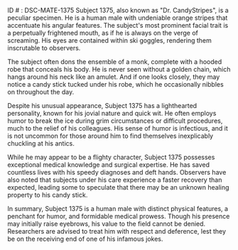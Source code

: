 ID # : DSC-MATE-1375
Subject 1375, also known as "Dr. CandyStripes", is a peculiar specimen. He is a human male with undeniable orange stripes that accentuate his angular features. The subject's most prominent facial trait is a perpetually frightened mouth, as if he is always on the verge of screaming. His eyes are contained within ski goggles, rendering them inscrutable to observers. 

The subject often dons the ensemble of a monk, complete with a hooded robe that conceals his body. He is never seen without a golden chain, which hangs around his neck like an amulet. And if one looks closely, they may notice a candy stick tucked under his robe, which he occasionally nibbles on throughout the day. 

Despite his unusual appearance, Subject 1375 has a lighthearted personality, known for his jovial nature and quick wit. He often employs humor to break the ice during grim circumstances or difficult procedures, much to the relief of his colleagues. His sense of humor is infectious, and it is not uncommon for those around him to find themselves inexplicably chuckling at his antics. 

While he may appear to be a flighty character, Subject 1375 possesses exceptional medical knowledge and surgical expertise. He has saved countless lives with his speedy diagnoses and deft hands. Observers have also noted that subjects under his care experience a faster recovery than expected, leading some to speculate that there may be an unknown healing property to his candy stick. 

In summary, Subject 1375 is a human male with distinct physical features, a penchant for humor, and formidable medical prowess. Though his presence may initially raise eyebrows, his value to the field cannot be denied. Researchers are advised to treat him with respect and deference, lest they be on the receiving end of one of his infamous jokes.